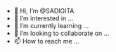 - 👋 Hi, I’m @SADIGITA
- 👀 I’m interested in ...
- 🌱 I’m currently learning ...
- 💞️ I’m looking to collaborate on ...
- 📫 How to reach me ...

<!---
SADIGITA/SADIGITA is a ✨ special ✨ repository because its `README.md` (this file) appears on your GitHub profile.
You can click the Preview link to take a look at your changes.
--->
